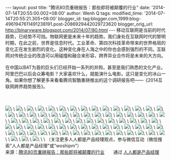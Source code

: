 --- layout: post title: "腾讯80页重磅报告：那些即将被颠覆的行业" date:
'2014-07-14T20:55:00.002+08:00' author: Wenh Q tags: modified\_time:
'2014-07-14T20:55:21.305+08:00' blogger\_id:
tag:blogger.com,1999:blog-4961947611491238191.post-2086929442029723620
blogger\_orig\_url: http://binaryware.blogspot.com/2014/07/80.html ---
移动互联网是当前的时代趋势，已经势不可挡。物联网更是未来十年的趋势。我们身处在互联网时代的黎明时期，在此之前，世界是信息时代。工业革命、第四次科技革命带来的世界格局的变化正在发生剧烈的变化。这种变化身在人海之中的你也会感到强烈的不同。互联网对传统企业的改造可以用碰撞和融合来形容，跨界异业合作将是未来的大方向。\
\
在中国以BAT为首的巨头们已经开始一系列的并购，甚至是我们熟悉的文化产业。阿里巴巴以后会众筹电影？大家喜欢什么，就能演什么电影。这只是变化的冰山一角。如果你想了解更多来看看腾讯智酷重磅推出的这个调研报告吧——《2014互联网跨界趋势报告》。\
\
\
\
![](https://images-blogger-opensocial.googleusercontent.com/gadgets/proxy?url=http%3A%2F%2Fmmbiz.qpic.cn%2Fmmbiz%2FrfCLTbwHDIhzaRUj6iaqkanDQYu68qN1wtVJ4c0QTuOiaK7kwotmKN5BicaDbmL8jVicRZlicRZxzCBbSdmCNyyMlyg%2F0&container=blogger&gadget=a&rewriteMime=image%2F*)\
\
![](https://images-blogger-opensocial.googleusercontent.com/gadgets/proxy?url=http%3A%2F%2Fmmbiz.qpic.cn%2Fmmbiz%2FrfCLTbwHDIhzaRUj6iaqkanDQYu68qN1wk0mNQIl9FJjJ62YUOSpZqKDbS1ljtypSBkx9FwicaTDQ0qaLDdB0R0A%2F0&container=blogger&gadget=a&rewriteMime=image%2F*)\
\
![](https://images-blogger-opensocial.googleusercontent.com/gadgets/proxy?url=http%3A%2F%2Fmmbiz.qpic.cn%2Fmmbiz%2FrfCLTbwHDIhzaRUj6iaqkanDQYu68qN1wYCIW6t08yb3dT3CQoeFYC2FC8wzYQRCoicg1FGJfkooZaySBoribGJag%2F0&container=blogger&gadget=a&rewriteMime=image%2F*)\
\
![](https://images-blogger-opensocial.googleusercontent.com/gadgets/proxy?url=http%3A%2F%2Fmmbiz.qpic.cn%2Fmmbiz%2FrfCLTbwHDIhzaRUj6iaqkanDQYu68qN1wRU7HiaN4Wzd3tJZoWkAHcqAoW1QLMVtNJMtknp4ELl3op5cFj8mEvhA%2F0&container=blogger&gadget=a&rewriteMime=image%2F*)\
\
![](https://images-blogger-opensocial.googleusercontent.com/gadgets/proxy?url=http%3A%2F%2Fmmbiz.qpic.cn%2Fmmbiz%2FrfCLTbwHDIhzaRUj6iaqkanDQYu68qN1wDBfC7vxDhWlrPYkAhicXgv5ZOerEthl1RaUc3yswYaBTdSbB8ALtmJQ%2F0&container=blogger&gadget=a&rewriteMime=image%2F*)\
\
![](https://images-blogger-opensocial.googleusercontent.com/gadgets/proxy?url=http%3A%2F%2Fmmbiz.qpic.cn%2Fmmbiz%2FrfCLTbwHDIhzaRUj6iaqkanDQYu68qN1wd9ZvG0DUC1d4uINJJDwkBUvdGU8yUiaQxhicVRN8ZyjeIoZp7ppO20MQ%2F0&container=blogger&gadget=a&rewriteMime=image%2F*)\
\
![](https://images-blogger-opensocial.googleusercontent.com/gadgets/proxy?url=http%3A%2F%2Fmmbiz.qpic.cn%2Fmmbiz%2FrfCLTbwHDIhzaRUj6iaqkanDQYu68qN1wdLct8fiaOXkm0XIRrHV1IgpMuJibXR4bPjOjico7zQ8vbcJHv1NLRsPNw%2F0&container=blogger&gadget=a&rewriteMime=image%2F*)\
\
![](https://images-blogger-opensocial.googleusercontent.com/gadgets/proxy?url=http%3A%2F%2Fmmbiz.qpic.cn%2Fmmbiz%2FrfCLTbwHDIhzaRUj6iaqkanDQYu68qN1wAibiaYW0Usb6XsGE4QAUkDLSgIx4UEYpbng8I0xY0zEMDyxcribAKELsQ%2F0&container=blogger&gadget=a&rewriteMime=image%2F*)\
\
![](https://images-blogger-opensocial.googleusercontent.com/gadgets/proxy?url=http%3A%2F%2Fmmbiz.qpic.cn%2Fmmbiz%2FrfCLTbwHDIhzaRUj6iaqkanDQYu68qN1whzVAsLbMKaicGoOt5sKgUGrsoUc9EmutKIXvzEnpicTiat87Un5MzIhwQ%2F0&container=blogger&gadget=a&rewriteMime=image%2F*)\
\
![](https://images-blogger-opensocial.googleusercontent.com/gadgets/proxy?url=http%3A%2F%2Fmmbiz.qpic.cn%2Fmmbiz%2FrfCLTbwHDIhzaRUj6iaqkanDQYu68qN1wwLkO1w7xUDHWEzQCPPE1ZpZfUf0wFXpz0OPynS6ewOto7s2Z17EULQ%2F0&container=blogger&gadget=a&rewriteMime=image%2F*)\
\
![](https://images-blogger-opensocial.googleusercontent.com/gadgets/proxy?url=http%3A%2F%2Fmmbiz.qpic.cn%2Fmmbiz%2FrfCLTbwHDIhzaRUj6iaqkanDQYu68qN1w2v2icgbwW4lT9jPRWzrwGAtO9KwgFU8FC5rpyia8kDwCwYlpppGsJcqg%2F0&container=blogger&gadget=a&rewriteMime=image%2F*)\
\
![](https://images-blogger-opensocial.googleusercontent.com/gadgets/proxy?url=http%3A%2F%2Fmmbiz.qpic.cn%2Fmmbiz%2FrfCLTbwHDIhzaRUj6iaqkanDQYu68qN1wGAoiaSTKgRZ2N7HK9RHyDh2iaN5qiakeUiaYPmm5kI3MQJCcVghBgXpwxg%2F0&container=blogger&gadget=a&rewriteMime=image%2F*)\
\
![](https://images-blogger-opensocial.googleusercontent.com/gadgets/proxy?url=http%3A%2F%2Fmmbiz.qpic.cn%2Fmmbiz%2FrfCLTbwHDIhzaRUj6iaqkanDQYu68qN1wz9WaVF9ticWia4TBJv3M17ozuAiaCeXBTYtdGnUs2NduBrziaK0rQCMf2Q%2F0&container=blogger&gadget=a&rewriteMime=image%2F*)\
\
![](https://images-blogger-opensocial.googleusercontent.com/gadgets/proxy?url=http%3A%2F%2Fmmbiz.qpic.cn%2Fmmbiz%2FrfCLTbwHDIhzaRUj6iaqkanDQYu68qN1w9mnftd69fuLb2haTEiaxuZs4VUWzLg7pKXWI8xYvqoEdnpZ0CAecunw%2F0&container=blogger&gadget=a&rewriteMime=image%2F*)\
\
![](https://images-blogger-opensocial.googleusercontent.com/gadgets/proxy?url=http%3A%2F%2Fmmbiz.qpic.cn%2Fmmbiz%2FrfCLTbwHDIhzaRUj6iaqkanDQYu68qN1wGBAQp3D8QQa1080oQibg0ibjot0VzTjYrv1sUd04zHeP1OwTN6OGtLaw%2F0&container=blogger&gadget=a&rewriteMime=image%2F*)\
\
![](https://images-blogger-opensocial.googleusercontent.com/gadgets/proxy?url=http%3A%2F%2Fmmbiz.qpic.cn%2Fmmbiz%2FrfCLTbwHDIhzaRUj6iaqkanDQYu68qN1wuL7M6Vibt6WEHCK6wYnk3FDA3OoGp44MwLQyaxfOiawpNQ2N5QENUsjQ%2F0&container=blogger&gadget=a&rewriteMime=image%2F*)\
\
![](https://images-blogger-opensocial.googleusercontent.com/gadgets/proxy?url=http%3A%2F%2Fmmbiz.qpic.cn%2Fmmbiz%2FrfCLTbwHDIhzaRUj6iaqkanDQYu68qN1woYrEA6UibyzA381pm5Hpib8RqqFp0KTfmC2PVd29Twyib30CtcIcMQhMQ%2F0&container=blogger&gadget=a&rewriteMime=image%2F*)\
\
![](https://images-blogger-opensocial.googleusercontent.com/gadgets/proxy?url=http%3A%2F%2Fmmbiz.qpic.cn%2Fmmbiz%2FrfCLTbwHDIhzaRUj6iaqkanDQYu68qN1wJHtmKibiafvMpiaZdvxAwuYTqDJFAhHkvBt0dVMkwfsbgwOndBV3Pm9eQ%2F0&container=blogger&gadget=a&rewriteMime=image%2F*)\
\
![](https://images-blogger-opensocial.googleusercontent.com/gadgets/proxy?url=http%3A%2F%2Fmmbiz.qpic.cn%2Fmmbiz%2FrfCLTbwHDIhzaRUj6iaqkanDQYu68qN1wqcvVG6Ziax7obOHXPTqTyAOKMp17ZU4sV87eyoIlmWUkHRwLgibGLvMA%2F0&container=blogger&gadget=a&rewriteMime=image%2F*)\
\
![](https://images-blogger-opensocial.googleusercontent.com/gadgets/proxy?url=http%3A%2F%2Fmmbiz.qpic.cn%2Fmmbiz%2FrfCLTbwHDIhzaRUj6iaqkanDQYu68qN1w4Kz1LuiaXeCuCceGAmKzwW3mujfvE9MM9LhFNDhwn2b7iaucMvwpXwOQ%2F0&container=blogger&gadget=a&rewriteMime=image%2F*)\
\
![](https://images-blogger-opensocial.googleusercontent.com/gadgets/proxy?url=http%3A%2F%2Fmmbiz.qpic.cn%2Fmmbiz%2FrfCLTbwHDIhzaRUj6iaqkanDQYu68qN1wQKriaQayLHKBBckE7Xy4sQ82Gsm5VRzb0pLgEUEq8ibsfH5qZvg4GvIQ%2F0&container=blogger&gadget=a&rewriteMime=image%2F*)\
\
![](https://images-blogger-opensocial.googleusercontent.com/gadgets/proxy?url=http%3A%2F%2Fmmbiz.qpic.cn%2Fmmbiz%2FrfCLTbwHDIhzaRUj6iaqkanDQYu68qN1wHpZjibRRdDhaAMricr5jSwLB4uMiakVjjiaicqw6f6fPjX7wa0jm8qQgTDQ%2F0&container=blogger&gadget=a&rewriteMime=image%2F*)\
\
![](https://images-blogger-opensocial.googleusercontent.com/gadgets/proxy?url=http%3A%2F%2Fmmbiz.qpic.cn%2Fmmbiz%2FrfCLTbwHDIhzaRUj6iaqkanDQYu68qN1wm7JwZMIDrKP096GbSBI6DDIC1xAFk0vbWeYKYZmTwTZRQKFG9CicFrQ%2F0&container=blogger&gadget=a&rewriteMime=image%2F*)\
\
![](https://images-blogger-opensocial.googleusercontent.com/gadgets/proxy?url=http%3A%2F%2Fmmbiz.qpic.cn%2Fmmbiz%2FrfCLTbwHDIhzaRUj6iaqkanDQYu68qN1wHIn55OvBEn84E5qFMIy910NSrtDM84g0CUYxDZ1ajTPWcVUkmJe2PQ%2F0&container=blogger&gadget=a&rewriteMime=image%2F*)\
\
![](https://images-blogger-opensocial.googleusercontent.com/gadgets/proxy?url=http%3A%2F%2Fmmbiz.qpic.cn%2Fmmbiz%2FrfCLTbwHDIhzaRUj6iaqkanDQYu68qN1wTSaEWia7qVtbkIq7cQZqcmSYOSIc8foJib8g6HMJ7SLZORJe5nAfUuaw%2F0&container=blogger&gadget=a&rewriteMime=image%2F*)\
\
![](https://images-blogger-opensocial.googleusercontent.com/gadgets/proxy?url=http%3A%2F%2Fmmbiz.qpic.cn%2Fmmbiz%2FrfCLTbwHDIhzaRUj6iaqkanDQYu68qN1wPcN0SxhlX6tN9bGpeoOQU04PCScaziaImHpibCE6gBxdYIuOa5dH4O7A%2F0&container=blogger&gadget=a&rewriteMime=image%2F*)\
\
![](https://images-blogger-opensocial.googleusercontent.com/gadgets/proxy?url=http%3A%2F%2Fmmbiz.qpic.cn%2Fmmbiz%2FrfCLTbwHDIhzaRUj6iaqkanDQYu68qN1wF2sNMTib3gibyPscpwsmicQAIt4oJvOluFBn6kksIwwRXSjMYbkEc9aTw%2F0&container=blogger&gadget=a&rewriteMime=image%2F*)\
\
![](https://images-blogger-opensocial.googleusercontent.com/gadgets/proxy?url=http%3A%2F%2Fmmbiz.qpic.cn%2Fmmbiz%2FrfCLTbwHDIhzaRUj6iaqkanDQYu68qN1wrE8PklBXKpnbkYcqVk4nofRnZF0J8xh3Kx8ppvIyGbaWWdazVWpuTA%2F0&container=blogger&gadget=a&rewriteMime=image%2F*)\
\
![](https://images-blogger-opensocial.googleusercontent.com/gadgets/proxy?url=http%3A%2F%2Fmmbiz.qpic.cn%2Fmmbiz%2FrfCLTbwHDIhzaRUj6iaqkanDQYu68qN1wsPxlxJ3ZicRb4YlURI0SttXL06CTGJOInwvSnsswGD0fH0TQg0aXQ7g%2F0&container=blogger&gadget=a&rewriteMime=image%2F*)\
\
![](https://images-blogger-opensocial.googleusercontent.com/gadgets/proxy?url=http%3A%2F%2Fmmbiz.qpic.cn%2Fmmbiz%2FrfCLTbwHDIhzaRUj6iaqkanDQYu68qN1wp7cgeZI0nMnMmEGC6eicmdW66ZVI2EfYMCG0chr0CjGu77UVCU7ziaVQ%2F0&container=blogger&gadget=a&rewriteMime=image%2F*)\
\
![](https://images-blogger-opensocial.googleusercontent.com/gadgets/proxy?url=http%3A%2F%2Fmmbiz.qpic.cn%2Fmmbiz%2FrfCLTbwHDIhzaRUj6iaqkanDQYu68qN1wX8s2NH1ydb46o62XaXk70bmCOTB5fmQzBicmy8SugQtVrwEtvHahxww%2F0&container=blogger&gadget=a&rewriteMime=image%2F*)\
\
![](https://images-blogger-opensocial.googleusercontent.com/gadgets/proxy?url=http%3A%2F%2Fmmbiz.qpic.cn%2Fmmbiz%2FrfCLTbwHDIhzaRUj6iaqkanDQYu68qN1wc1QWUEzNj4iaUDENr4hwes8aBsicAiavMwdujJyxcyMxPfprLxv2XfcoQ%2F0&container=blogger&gadget=a&rewriteMime=image%2F*)\
\
![](https://images-blogger-opensocial.googleusercontent.com/gadgets/proxy?url=http%3A%2F%2Fmmbiz.qpic.cn%2Fmmbiz%2FrfCLTbwHDIhzaRUj6iaqkanDQYu68qN1wwY9j4DdnRuoJV4KDIhibebibCFHDGVPxbMRcfsOSlZjydAVEBEcxsSHA%2F0&container=blogger&gadget=a&rewriteMime=image%2F*)\
\
![](https://images-blogger-opensocial.googleusercontent.com/gadgets/proxy?url=http%3A%2F%2Fmmbiz.qpic.cn%2Fmmbiz%2FrfCLTbwHDIhzaRUj6iaqkanDQYu68qN1wZvXGsyKgMHKpX4VzASUOp5hYppZvo20SVm3cjvNxnweS4L305bG9BQ%2F0&container=blogger&gadget=a&rewriteMime=image%2F*)\
\
![](https://images-blogger-opensocial.googleusercontent.com/gadgets/proxy?url=http%3A%2F%2Fmmbiz.qpic.cn%2Fmmbiz%2FrfCLTbwHDIhzaRUj6iaqkanDQYu68qN1wPxRTxbwv0Fmicos4zd6NYWgCEYib6CcX4fojGibCyN1EA4nwTkwNia4GCA%2F0&container=blogger&gadget=a&rewriteMime=image%2F*)\
\
![](https://images-blogger-opensocial.googleusercontent.com/gadgets/proxy?url=http%3A%2F%2Fmmbiz.qpic.cn%2Fmmbiz%2FrfCLTbwHDIhzaRUj6iaqkanDQYu68qN1wlmje1Ud3PIDsqPJsD4y27RyXZw67AKupekn8H1z9GUclqUr2Osmnew%2F0&container=blogger&gadget=a&rewriteMime=image%2F*)\
\
![](https://images-blogger-opensocial.googleusercontent.com/gadgets/proxy?url=http%3A%2F%2Fmmbiz.qpic.cn%2Fmmbiz%2FrfCLTbwHDIhzaRUj6iaqkanDQYu68qN1wKE7g3PDR9yicAcCwOH1scS5gh3ZnlaJib6cl4eHRvcvuN6OexDRdpgjw%2F0&container=blogger&gadget=a&rewriteMime=image%2F*)\
\
![](https://images-blogger-opensocial.googleusercontent.com/gadgets/proxy?url=http%3A%2F%2Fmmbiz.qpic.cn%2Fmmbiz%2FrfCLTbwHDIhzaRUj6iaqkanDQYu68qN1wmMFvWib9ia6HCwZC7ENWXShHPHWyZr3sbEj6L2JbJOs4RScGoL7dBicyg%2F0&container=blogger&gadget=a&rewriteMime=image%2F*)\
\
![](https://images-blogger-opensocial.googleusercontent.com/gadgets/proxy?url=http%3A%2F%2Fmmbiz.qpic.cn%2Fmmbiz%2FrfCLTbwHDIhzaRUj6iaqkanDQYu68qN1w1SgVZFSlic0lbqdF4bdj9d7Rb4tKfricL8YicGjOKR4ME3IYYWIGvZZTQ%2F0&container=blogger&gadget=a&rewriteMime=image%2F*)\
\
![](https://images-blogger-opensocial.googleusercontent.com/gadgets/proxy?url=http%3A%2F%2Fmmbiz.qpic.cn%2Fmmbiz%2FrfCLTbwHDIhzaRUj6iaqkanDQYu68qN1wuibqVFRSwPSpAYPiaITkyaRWVuEXBZdaEiaAMwzjz8s97PxUm9dvHSt5A%2F0&container=blogger&gadget=a&rewriteMime=image%2F*)\
\
![](https://images-blogger-opensocial.googleusercontent.com/gadgets/proxy?url=http%3A%2F%2Fmmbiz.qpic.cn%2Fmmbiz%2FrfCLTbwHDIhzaRUj6iaqkanDQYu68qN1w7pvSyOBa1OAt5O2nyB5VRouGFzbejhycAhiavp0JZeH0n6WuBSpvgmA%2F0&container=blogger&gadget=a&rewriteMime=image%2F*)\
\
![](https://images-blogger-opensocial.googleusercontent.com/gadgets/proxy?url=http%3A%2F%2Fmmbiz.qpic.cn%2Fmmbiz%2FrfCLTbwHDIhzaRUj6iaqkanDQYu68qN1w8Al87hOyO0iatuxXWVxf3Qkj6TMrANpMVdjmk0kw3AZHuLtvPHYVOsg%2F0&container=blogger&gadget=a&rewriteMime=image%2F*)\
\
![](https://images-blogger-opensocial.googleusercontent.com/gadgets/proxy?url=http%3A%2F%2Fmmbiz.qpic.cn%2Fmmbiz%2FrfCLTbwHDIhzaRUj6iaqkanDQYu68qN1wN6Xll3aUe0XfC93rZGCnZ9F7Jj49pz1SGvqjzwqmLE5Oic9Pf0IxJyw%2F0&container=blogger&gadget=a&rewriteMime=image%2F*)\
\
![](https://images-blogger-opensocial.googleusercontent.com/gadgets/proxy?url=http%3A%2F%2Fmmbiz.qpic.cn%2Fmmbiz%2FrfCLTbwHDIhzaRUj6iaqkanDQYu68qN1wibSGg2lyQ3jFibGSXbdYnHfuX2w1d2ib9CR1JoibHbN3Yibu7Z8tFR1X01A%2F0&container=blogger&gadget=a&rewriteMime=image%2F*)\
\
![](https://images-blogger-opensocial.googleusercontent.com/gadgets/proxy?url=http%3A%2F%2Fmmbiz.qpic.cn%2Fmmbiz%2FrfCLTbwHDIhzaRUj6iaqkanDQYu68qN1wRdc0ibE3kjJYKlk8qx5PNhUw5ibz1dzHHYfF2Pv1DkiaortXicWVFsEuYQ%2F0&container=blogger&gadget=a&rewriteMime=image%2F*)\
\
![](https://images-blogger-opensocial.googleusercontent.com/gadgets/proxy?url=http%3A%2F%2Fmmbiz.qpic.cn%2Fmmbiz%2FrfCLTbwHDIhzaRUj6iaqkanDQYu68qN1wBTYFvffVFEdZLdoiaWrMhjV9Jrt8FpiaLxexFyibtcddrsE9pKpibSwRBw%2F0&container=blogger&gadget=a&rewriteMime=image%2F*)\
\
![](https://images-blogger-opensocial.googleusercontent.com/gadgets/proxy?url=http%3A%2F%2Fmmbiz.qpic.cn%2Fmmbiz%2FrfCLTbwHDIhzaRUj6iaqkanDQYu68qN1wjlZDRc8HMy1GcTnIyhx5Y9tNn3nD9YATr6e9RytRAib5XsibIzibSBS4g%2F0&container=blogger&gadget=a&rewriteMime=image%2F*)\
\
![](https://images-blogger-opensocial.googleusercontent.com/gadgets/proxy?url=http%3A%2F%2Fmmbiz.qpic.cn%2Fmmbiz%2FrfCLTbwHDIhzaRUj6iaqkanDQYu68qN1wdviaREUA6btia69Eaiaics9wWotoDmUjNcMO64DRRJdicOia05m2nWSTLjhw%2F0&container=blogger&gadget=a&rewriteMime=image%2F*)\
\
![](https://images-blogger-opensocial.googleusercontent.com/gadgets/proxy?url=http%3A%2F%2Fmmbiz.qpic.cn%2Fmmbiz%2FrfCLTbwHDIhzaRUj6iaqkanDQYu68qN1wrgaXGLUNKj58icbnf1c3rhB7VHqEUiaCfNibxxbCOeRHKWAiaVbJxVTpHg%2F0&container=blogger&gadget=a&rewriteMime=image%2F*)\
\
![](https://images-blogger-opensocial.googleusercontent.com/gadgets/proxy?url=http%3A%2F%2Fmmbiz.qpic.cn%2Fmmbiz%2FrfCLTbwHDIhzaRUj6iaqkanDQYu68qN1w2NcmNiblZCNvbKj7CHgF9pcGdEk0LNAHUD3z3YMibcdYehibG4cxICAbA%2F0&container=blogger&gadget=a&rewriteMime=image%2F*)\
\
![](https://images-blogger-opensocial.googleusercontent.com/gadgets/proxy?url=http%3A%2F%2Fmmbiz.qpic.cn%2Fmmbiz%2FrfCLTbwHDIhzaRUj6iaqkanDQYu68qN1wqpm4pPTn5vy7ErvD7cS8LEFh8ANws7LL3ic7GfVkzZbpsqHLzibxYSwg%2F0&container=blogger&gadget=a&rewriteMime=image%2F*)\
\
![](https://images-blogger-opensocial.googleusercontent.com/gadgets/proxy?url=http%3A%2F%2Fmmbiz.qpic.cn%2Fmmbiz%2FrfCLTbwHDIhzaRUj6iaqkanDQYu68qN1wt5Bx6y8X7ibejia02YFZ479KThaZcCgg91RIkGnfyA47wWQ52pbicQ4dg%2F0&container=blogger&gadget=a&rewriteMime=image%2F*)\
\
![](https://images-blogger-opensocial.googleusercontent.com/gadgets/proxy?url=http%3A%2F%2Fmmbiz.qpic.cn%2Fmmbiz%2FrfCLTbwHDIhzaRUj6iaqkanDQYu68qN1wicokwKEx9bZBibzWUUQ8EHFMOLbdQbZ4NmG4nnMMCrCFZIwRS7xsmo1Q%2F0&container=blogger&gadget=a&rewriteMime=image%2F*)\
\
![](https://images-blogger-opensocial.googleusercontent.com/gadgets/proxy?url=http%3A%2F%2Fmmbiz.qpic.cn%2Fmmbiz%2FrfCLTbwHDIhzaRUj6iaqkanDQYu68qN1wscAm06qribhTKBDlr5TVpUuyicFtXcTZ3mibKOuBKXReIQywv7fIRWN2A%2F0&container=blogger&gadget=a&rewriteMime=image%2F*)\
\
![](https://images-blogger-opensocial.googleusercontent.com/gadgets/proxy?url=http%3A%2F%2Fmmbiz.qpic.cn%2Fmmbiz%2FrfCLTbwHDIhzaRUj6iaqkanDQYu68qN1w6ZLBcHD9NLCnFicTRkRgB6kqu9D2WVOgpNdZ5C20yiaKicibetqNj2pGqA%2F0&container=blogger&gadget=a&rewriteMime=image%2F*)\
\
![](https://images-blogger-opensocial.googleusercontent.com/gadgets/proxy?url=http%3A%2F%2Fmmbiz.qpic.cn%2Fmmbiz%2FrfCLTbwHDIhzaRUj6iaqkanDQYu68qN1wbMZkUoKl8HHmqTWA7KavWhGoPDqkAkegibIg9AiaUvAg3O3LHoNu2Wiag%2F0&container=blogger&gadget=a&rewriteMime=image%2F*)\
\
![](https://images-blogger-opensocial.googleusercontent.com/gadgets/proxy?url=http%3A%2F%2Fmmbiz.qpic.cn%2Fmmbiz%2FrfCLTbwHDIhzaRUj6iaqkanDQYu68qN1wElyOkxX6PgkEduP6BxKF4EZNezqNNRr9I1JUL7TiarVo25bTJnbWbww%2F0&container=blogger&gadget=a&rewriteMime=image%2F*)\
\
![](https://images-blogger-opensocial.googleusercontent.com/gadgets/proxy?url=http%3A%2F%2Fmmbiz.qpic.cn%2Fmmbiz%2FrfCLTbwHDIhzaRUj6iaqkanDQYu68qN1w1vIPCj0QChlLcp6Brib4118UtpNia71B8nUQu6uSMtu7zcO9BFPwLDbg%2F0&container=blogger&gadget=a&rewriteMime=image%2F*)\
\
![](https://images-blogger-opensocial.googleusercontent.com/gadgets/proxy?url=http%3A%2F%2Fmmbiz.qpic.cn%2Fmmbiz%2FrfCLTbwHDIhzaRUj6iaqkanDQYu68qN1wYarHY7YU4KEw1Yph3KaYoiabSOaE2vukicNhY7vpgySz0YFsemvI2hgQ%2F0&container=blogger&gadget=a&rewriteMime=image%2F*)\
\
![](https://images-blogger-opensocial.googleusercontent.com/gadgets/proxy?url=http%3A%2F%2Fmmbiz.qpic.cn%2Fmmbiz%2FrfCLTbwHDIhzaRUj6iaqkanDQYu68qN1wwwSD7icPSKqHEKGiaKydsONFcYnrzusS4LDDZA0ibmQpej22EtozCvU6g%2F0&container=blogger&gadget=a&rewriteMime=image%2F*)\
\
![](https://images-blogger-opensocial.googleusercontent.com/gadgets/proxy?url=http%3A%2F%2Fmmbiz.qpic.cn%2Fmmbiz%2FrfCLTbwHDIhzaRUj6iaqkanDQYu68qN1wtKxWhyic82KSGmhib4xJ6eVPXibH9obib3icBXWVEqE3Cto1NxjhKtMXFIA%2F0&container=blogger&gadget=a&rewriteMime=image%2F*)\
\
![](https://images-blogger-opensocial.googleusercontent.com/gadgets/proxy?url=http%3A%2F%2Fmmbiz.qpic.cn%2Fmmbiz%2FrfCLTbwHDIhzaRUj6iaqkanDQYu68qN1wHchNtzpJucu9jaqwz876Bz29PThGOuhJAGOGniahIqFHmEokDNFxEYA%2F0&container=blogger&gadget=a&rewriteMime=image%2F*)\
\
![](https://images-blogger-opensocial.googleusercontent.com/gadgets/proxy?url=http%3A%2F%2Fmmbiz.qpic.cn%2Fmmbiz%2FrfCLTbwHDIhzaRUj6iaqkanDQYu68qN1w4MjoAgbV3VVRWCKg0FBjcAmGzUxyu3tiaGy4DqTJUaxe1an8PUjnlJQ%2F0&container=blogger&gadget=a&rewriteMime=image%2F*)\
\
![](https://images-blogger-opensocial.googleusercontent.com/gadgets/proxy?url=http%3A%2F%2Fmmbiz.qpic.cn%2Fmmbiz%2FrfCLTbwHDIhzaRUj6iaqkanDQYu68qN1wldOuqmCAVpgvEaJV8xJuPXnPx0WFAFiazLzDwsr1BxqPtiaicGIvicexSQ%2F0&container=blogger&gadget=a&rewriteMime=image%2F*)\
\
![](https://images-blogger-opensocial.googleusercontent.com/gadgets/proxy?url=http%3A%2F%2Fmmbiz.qpic.cn%2Fmmbiz%2FrfCLTbwHDIhzaRUj6iaqkanDQYu68qN1wscx01vwWwKb0oRzb9JIO4ov8UA5JFicQZWDgVibIPhR2tLR74ZjqR0EA%2F0&container=blogger&gadget=a&rewriteMime=image%2F*)\
\
![](https://images-blogger-opensocial.googleusercontent.com/gadgets/proxy?url=http%3A%2F%2Fmmbiz.qpic.cn%2Fmmbiz%2FrfCLTbwHDIhzaRUj6iaqkanDQYu68qN1wgYW3edGRUqFiawK20jAdwnPVxCibz407QY8RDgjxeRSXRicWsRSSzZFcw%2F0&container=blogger&gadget=a&rewriteMime=image%2F*)\
\
![](https://images-blogger-opensocial.googleusercontent.com/gadgets/proxy?url=http%3A%2F%2Fmmbiz.qpic.cn%2Fmmbiz%2FrfCLTbwHDIhzaRUj6iaqkanDQYu68qN1wwYC1eLPqf03SgmUuFxs5KKERiaWtaYPnlFj80f4Iib8tchq1SVEVOUdQ%2F0&container=blogger&gadget=a&rewriteMime=image%2F*)\
\
![](https://images-blogger-opensocial.googleusercontent.com/gadgets/proxy?url=http%3A%2F%2Fmmbiz.qpic.cn%2Fmmbiz%2FrfCLTbwHDIhzaRUj6iaqkanDQYu68qN1wnErUmzaIrxTIMjdhmoXicybQHmrrToHaSYYoibVtFTFPA9b1vcWJuyhg%2F0&container=blogger&gadget=a&rewriteMime=image%2F*)\
\
![](https://images-blogger-opensocial.googleusercontent.com/gadgets/proxy?url=http%3A%2F%2Fmmbiz.qpic.cn%2Fmmbiz%2FrfCLTbwHDIhzaRUj6iaqkanDQYu68qN1w4oR8CCZVlN4HAKXJ7dMPqCRxKoUXdlgqDMXF0IMpuiahcoYu987X3Dg%2F0&container=blogger&gadget=a&rewriteMime=image%2F*)\
\
![](https://images-blogger-opensocial.googleusercontent.com/gadgets/proxy?url=http%3A%2F%2Fmmbiz.qpic.cn%2Fmmbiz%2FrfCLTbwHDIhzaRUj6iaqkanDQYu68qN1wuD7uRL6yicIEZFLibeluof7iba46joWDrO0OOMHiaibR8YAUCphe5WeuTeg%2F0&container=blogger&gadget=a&rewriteMime=image%2F*)\
\
![](https://images-blogger-opensocial.googleusercontent.com/gadgets/proxy?url=http%3A%2F%2Fmmbiz.qpic.cn%2Fmmbiz%2FrfCLTbwHDIhzaRUj6iaqkanDQYu68qN1wBhE6SdGFbm0VyrjEyrt08d1fEzmHNHcRXGgEwc8uHicv1J3XyWkj0lw%2F0&container=blogger&gadget=a&rewriteMime=image%2F*)\
\
![](https://images-blogger-opensocial.googleusercontent.com/gadgets/proxy?url=http%3A%2F%2Fmmbiz.qpic.cn%2Fmmbiz%2FrfCLTbwHDIhzaRUj6iaqkanDQYu68qN1woDvtS6fibRGZ9wQjL2OpdqoKRNvViceuDoqq0ib0774vZP0Udd0MgMwVw%2F0&container=blogger&gadget=a&rewriteMime=image%2F*)\
\
![](https://images-blogger-opensocial.googleusercontent.com/gadgets/proxy?url=http%3A%2F%2Fmmbiz.qpic.cn%2Fmmbiz%2FrfCLTbwHDIhzaRUj6iaqkanDQYu68qN1wR4ib0w87ecGHNk6BlYmE5p6DquVzLYx25yWSzXrJUmYDiaXNa8FMd4yw%2F0&container=blogger&gadget=a&rewriteMime=image%2F*)\
\
![](https://images-blogger-opensocial.googleusercontent.com/gadgets/proxy?url=http%3A%2F%2Fmmbiz.qpic.cn%2Fmmbiz%2FrfCLTbwHDIhzaRUj6iaqkanDQYu68qN1w1QEJknngX1O6qEoBYShpSVNBib8Qvx0w7Wx1pnMicpbhuaB2OdMR7G6g%2F0&container=blogger&gadget=a&rewriteMime=image%2F*)\
\
![](https://images-blogger-opensocial.googleusercontent.com/gadgets/proxy?url=http%3A%2F%2Fmmbiz.qpic.cn%2Fmmbiz%2FrfCLTbwHDIhzaRUj6iaqkanDQYu68qN1wWlIrpA3KZo0yIu4ZgNtyTVHchBjC9Iia2mE1GzkZpBITDmn5S2hncsg%2F0&container=blogger&gadget=a&rewriteMime=image%2F*)\
\
![](https://images-blogger-opensocial.googleusercontent.com/gadgets/proxy?url=http%3A%2F%2Fmmbiz.qpic.cn%2Fmmbiz%2FrfCLTbwHDIhzaRUj6iaqkanDQYu68qN1w1R9EsJciaONMq5PuDoI1UBoibvjbqAKOfTmNat4qbGoy5ED7NgIzHib1A%2F0&container=blogger&gadget=a&rewriteMime=image%2F*)\
\
![](https://images-blogger-opensocial.googleusercontent.com/gadgets/proxy?url=http%3A%2F%2Fmmbiz.qpic.cn%2Fmmbiz%2FrfCLTbwHDIhzaRUj6iaqkanDQYu68qN1wPicLvw8LtK1ZpPib6PSXue5FyiadTRmFsH6IyTNjJ8Ubv7gLnUR3MmTnw%2F0&container=blogger&gadget=a&rewriteMime=image%2F*)\
\
\
（关注更多人人都是产品经理观点，参与微信互动（微信搜索"人人都是产品经理"或"woshipm"）
\
来源：[腾讯80页重磅报告：那些即将被颠覆的行业](http://www.woshipm.com/it/94258.html)　　通过 [人人都是产品经理](http://www.woshipm.com/)
